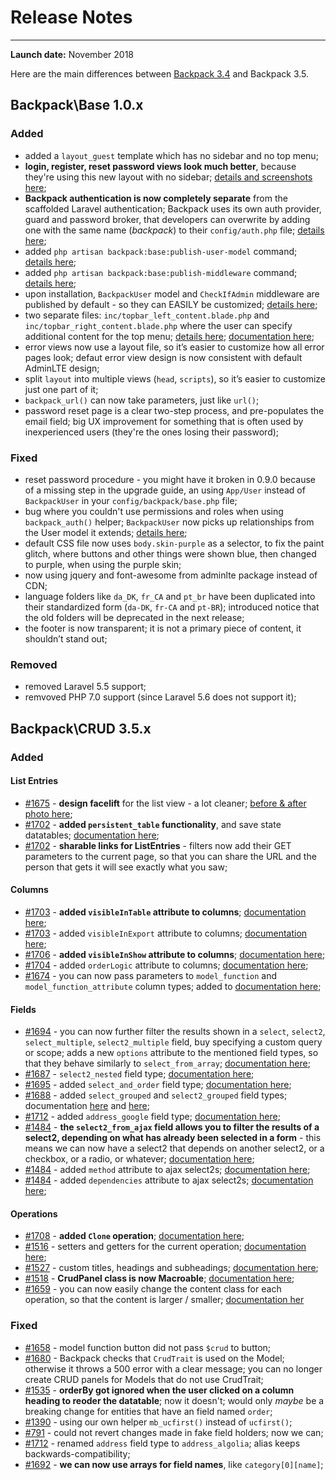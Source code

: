 # Release Notes

---

**Launch date:** November 2018

Here are the main differences between [Backpack 3.4](https://backpackforlaravel.com/doc/3.4) and Backpack 3.5.

<a name="backpack-base-1-0-x"></a>
## Backpack\Base 1.0.x

### Added

- added a ```layout_guest``` template which has no sidebar and no top menu;
- **login, register, reset password views look much better**, because they're using this new layout with no sidebar; [details and screenshots here](https://github.com/Laravel-Backpack/Base/pull/330);
- **Backpack authentication is now completely separate** from the scaffolded Laravel authentication; Backpack uses its own auth provider, guard and password broker, that developers can overwrite by adding one with the same name (_backpack_) to their ```config/auth.php``` file; [details here](https://github.com/Laravel-Backpack/Base/pull/293);
- added ```php artisan backpack:base:publish-user-model``` command; [details here](https://github.com/Laravel-Backpack/Base/pull/334);
- added ```php artisan backpack:base:publish-middleware``` command; [details here](https://github.com/Laravel-Backpack/Base/pull/334);
- upon installation, ```BackpackUser``` model and ```CheckIfAdmin``` middleware are published by default - so they can EASILY be customized; [details here](https://github.com/Laravel-Backpack/Base/pull/334);
- two separate files: ```inc/topbar_left_content.blade.php``` and ```inc/topbar_right_content.blade.php``` where the user can specify additional content for the top menu; [details here](https://github.com/Laravel-Backpack/Base/pull/302); [documentation here](docs/{{version}}/base-how-to#use-separate-login-register-forms-for-users-and-admins);
- error views now use a layout file, so it’s easier to customize how all error pages look; defaut error view design is now consistent with default AdminLTE design;
- split ```layout``` into multiple views (```head```, ```scripts```), so it’s easier to customize just one part of it;
- ```backpack_url()``` can now take parameters, just like ```url()```;
- password reset page is a clear two-step process, and pre-populates the email field; big UX improvement for something that is often used by inexperienced users (they're the ones losing their password);

### Fixed
- reset password procedure - you might have it broken in 0.9.0 because of a missing step in the upgrade guide, an using ```App/User``` instead of ```BackpackUser``` in your ```config/backpack/base.php``` file;
- bug where you couldn't use permissions and roles when using ```backpack_auth()``` helper; ```BackpackUser``` now picks up relationships from the User model it extends; [details here](https://github.com/Laravel-Backpack/Base/pull/323);
- default CSS file now uses ```body.skin-purple``` as a selector, to fix the paint glitch, where buttons and other things were shown blue, then changed to purple, when using the purple skin;
- now using jquery and font-awesome from adminlte package instead of CDN;
- language folders like ```da_DK```, ```fr_CA``` and ```pt_br``` have been duplicated into their standardized form (```da-DK```, ```fr-CA``` and ```pt-BR```); introduced notice that the old folders will be deprecated in the next release;
- the footer is now transparent; it is not a primary piece of content, it shouldn’t stand out;

### Removed
- removed Laravel 5.5 support;
- remvoved PHP 7.0 support (since Laravel 5.6 does not support it);

<a name="backpack-crud-3-5-x"></a>
## Backpack\CRUD 3.5.x

### Added

#### List Entries

- [#1675](https://github.com/Laravel-Backpack/CRUD/issues/1675) - **design facelift** for the list view - a lot cleaner; [before & after photo here](https://user-images.githubusercontent.com/1032474/47909985-1dbc2700-de9a-11e8-9f8a-2b1c797e37a4.png);
- [#1702](https://github.com/Laravel-Backpack/CRUD/issues/1702) - **added ```persistent_table``` functionality**, and save state datatables; [documentation here](/docs/3.5/crud-operation-list-entries#persistent-table);
- [#1702](https://github.com/Laravel-Backpack/CRUD/issues/1702) - **sharable links for ListEntries** - filters now add their GET parameters to the current page, so that you can share the URL and the person that gets it will see exactly what you saw;

#### Columns

- [#1703](https://github.com/Laravel-Backpack/CRUD/issues/1703) - **added ```visibleInTable``` attribute to columns**; [documentation here](/docs/3.5/crud-columns#choose-where-columns-are-visible);
- [#1703](https://github.com/Laravel-Backpack/CRUD/issues/1703) - added ```visibleInExport``` attribute to columns; [documentation here](/docs/3.5/crud-columns#choose-where-columns-are-visible);
- [#1706](https://github.com/Laravel-Backpack/CRUD/issues/1706) - **added ```visibleInShow``` attribute to columns**; [documentation here](/docs/3.5/crud-columns#choose-where-columns-are-visible);
- [#1704](https://github.com/Laravel-Backpack/CRUD/issues/1704) - added ```orderLogic``` attribute to columns; [documentation here](/docs/{{version}}/crud-columns#custom-order-logic-for-columns);
- [#1674](https://github.com/Laravel-Backpack/CRUD/issues/1674) - you can now pass parameters to ```model_function``` and ```model_function_attribute``` column types; added to [documentation here](/docs/3.5/crud-columns#model_function);

#### Fields

- [#1694](https://github.com/Laravel-Backpack/CRUD/issues/1694) - you can now further filter the results shown in a ```select```, ```select2```, ```select_multiple```, ```select2_multiple``` field, buy specifying a custom query or scope; adds a new ```options``` attribute to the mentioned field types, so that they behave similarly to ```select_from_array```; [documentation here](/docs/3.5/crud-fields#select-1-n-relationship);
- [#1687](https://github.com/Laravel-Backpack/CRUD/issues/1687) - ```select2_nested``` field type; [documentation here](/docs/3.5/crud-fields#select2_nested);
- [#1695](https://github.com/Laravel-Backpack/CRUD/issues/1695) - added ```select_and_order``` field type; [documentation here](/docs/3.5/crud-fields#select_and_order);
- [#1688](https://github.com/Laravel-Backpack/CRUD/pull/1688) - added ```select_grouped``` and ```select2_grouped``` field types; documentation [here](/docs/3.5/crud-fields#select2_grouped) and [here](/docs/3.5/crud-fields#select_grouped);
- [#1712](https://github.com/Laravel-Backpack/CRUD/issues/1712) - added ```address_google``` field type; [documentation here](/docs/3.5/crud-fields#address_google);
- [#1484](https://github.com/Laravel-Backpack/CRUD/issues/1484) - **the ```select2_from_ajax``` field allows you to filter the results of a select2, depending on what has already been selected in a form** - this means we can now have a select2 that depends on another select2, or a checkbox, or a radio, or whatever; [documentation here](/docs/3.5/crud-how-to#add-a-select2-field-that-depends-on-another-field);
- [#1484](https://github.com/Laravel-Backpack/CRUD/issues/1484) - added ```method``` attribute to ajax select2s; [documentation here](/docs/3.5/crud-fields#select2_from_ajax);
- [#1484](https://github.com/Laravel-Backpack/CRUD/issues/1484) - added ```dependencies``` attribute to ajax select2s; [documentation here](/docs/3.5/crud-fields#select2_from_ajax);

#### Operations

- [#1708](https://github.com/Laravel-Backpack/CRUD/issues/1708) - **added ```Clone``` operation**; [documentation here](/docs/{{version}}/crud-operation-clone);
- [#1516](https://github.com/Laravel-Backpack/CRUD/issues/1516) - setters and getters for the current operation; [documentation here](/docs/{{version}}/crud-operations#getting-and-setting-an-operation-name);
- [#1527](https://github.com/Laravel-Backpack/CRUD/issues/1527) - custom titles, headings and subheadings; [documentation here](/docs/3.5/crud-operations#titles-headings-and-subheadings);
- [#1518](https://github.com/Laravel-Backpack/CRUD/issues/1518) - **CrudPanel class is now Macroable**; [documentation here](/docs/3.5/crud-operations#adding-methods-to-the-crudpanel-object);
- [#1659](https://github.com/Laravel-Backpack/CRUD/pull/1659) - you can now easily change the content class for each operation, so that the content is larger / smaller; [documentation her](/docs/3.5/crud-how-to#change-the-content-class-for-an-operation)

### Fixed

- [#1658](https://github.com/Laravel-Backpack/CRUD/issues/1658) - model function button did not pass ```$crud``` to button;
- [#1680](https://github.com/Laravel-Backpack/CRUD/issues/1680) - Backpack checks that ```CrudTrait``` is used on the Model; otherwise it throws a 500 error with a clear message; you can no longer create CRUD panels for Models that do not use CrudTrait;
- [#1535](https://github.com/Laravel-Backpack/CRUD/issues/1535) - **orderBy got ignored when the user clicked on a column heading to reoder the datatable**; now it doesn't; would only _maybe_ be a breaking change for entities that have an field named ```order```;
- [#1390](https://github.com/Laravel-Backpack/CRUD/issues/1390) - using our own helper ```mb_ucfirst()``` instead of ```ucfirst()```;
- [#791](https://github.com/Laravel-Backpack/CRUD/issues/791) - could not revert changes made in fake field holders; now we can;
- [#1712](https://github.com/Laravel-Backpack/CRUD/issues/1712) - renamed ```address``` field type to ```address_algolia```; alias keeps backwards-compatibility;
- [#1692](https://github.com/Laravel-Backpack/CRUD/issues/1692) - **we can now use arrays for field names**, like ```category[0][name]```;
